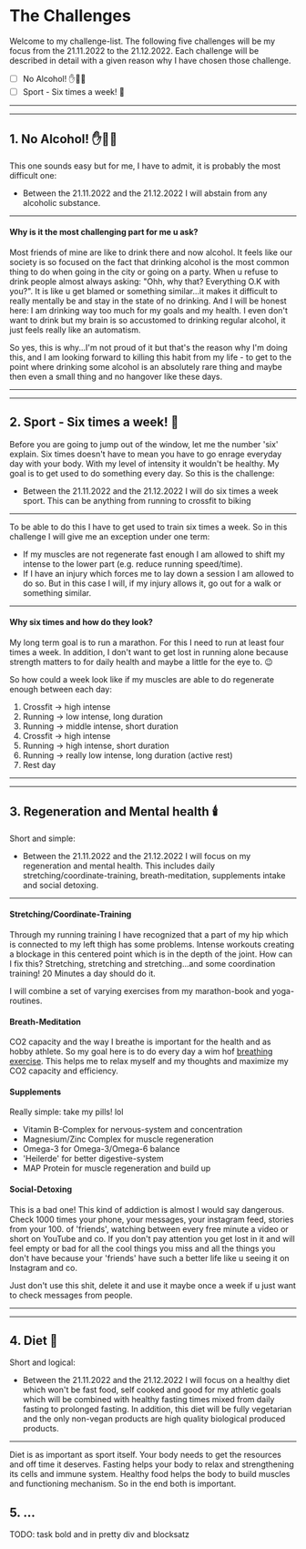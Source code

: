 # The Challenges

Welcome to my challenge-list. The following five challenges will be my focus from the 21.11.2022 to the 21.12.2022. Each
challenge will be described in detail with a given reason why I have chosen those challenge.

- [ ] No Alcohol! ✋🍷🛑
- [ ] Sport - Six times a week! 🏃

---
---

## 1. No Alcohol! ✋🍷🛑

This one sounds easy but for me, I have to admit, it is probably the most difficult one:

- Between the 21.11.2022 and the 21.12.2022 I will abstain from any alcoholic substance.

---

#### Why is it the most challenging part for me u ask?

Most friends of mine are like to drink there and now alcohol. It feels like our society is so focused on the fact that
drinking alcohol is the most common thing to do when going in the city or going on a party. When u refuse to drink
people almost always asking: "Ohh, why that? Everything O.K with you?". It is like u get blamed or something
similar...it makes it difficult to really mentally be and stay in the state of no drinking. And I will be honest here: I
am drinking way too much for my goals and my health. I even don't want to drink but my brain is so accustomed to
drinking regular alcohol, it just feels really like an automatism.

So yes, this is why...I'm not proud of it but that's the reason why I'm doing this, and I am looking forward to killing
this habit from my life - to get to the point where drinking some alcohol is an absolutely rare thing and maybe then
even a small thing and no hangover like these days.

---
---

## 2. Sport - Six times a week! 🏃

Before you are going to jump out of the window, let me the number 'six' explain. Six times doesn't have to mean you have
to go enrage everyday day with your body. With my level of intensity it wouldn't be healthy. My goal is to get used to
do something every day. So this is the challenge:

- Between the 21.11.2022 and the 21.12.2022 I will do six times a week sport. This can be anything from running to
  crossfit to biking

---
To be able to do this I have to get used to train six times a week. So in this challenge I will give me an exception
under one term:

- If my muscles are not regenerate fast enough I am allowed to shift my intense to the lower part (e.g. reduce running
  speed/time).
- If I have an injury which forces me to lay down a session I am allowed to do so. But in this case I will, if my injury
  allows it, go out for a walk or something similar.

---

#### Why six times and how do they look?

My long term goal is to run a marathon. For this I need to run at least four times a week. In addition, I don't want to
get lost in running alone because strength matters to for daily health and maybe a little for the eye to. 😉

So how could a week look like if my muscles are able to do regenerate enough between each day:

<ol>
<li>Crossfit    -> high intense</li>
<li>Running     -> low intense, long duration</li>
<li>Running     -> middle intense, short duration</li>
<li>Crossfit    -> high intense</li>
<li>Running     -> high intense, short duration</li>
<li>Running     -> really low intense, long duration (active rest)</li>
<li>Rest day</li>
</ol>

---
---

## 3. Regeneration and Mental health 🕯️

Short and simple:

- Between the 21.11.2022 and the 21.12.2022 I will focus on my regeneration and mental health. This includes daily
  stretching/coordinate-training, breath-meditation, supplements intake and social detoxing.

---

#### Stretching/Coordinate-Training

Through my running training I have recognized that a part of my hip which is connected to my left thigh has some
problems. Intense workouts creating a blockage in this centered point which is in the depth of the joint. How can I fix
this? Stretching, stretching and stretching...and some coordination training! 20 Minutes a day should do it.

I will combine a set of varying exercises from my marathon-book and yoga-routines.

#### Breath-Meditation

CO2 capacity and the way I breathe is important for the health and as hobby athlete. So my goal here is to do every day
a wim hof [breathing exercise](https://www.youtube.com/watch?v=tybOi4hjZFQ). This helps me to relax myself and my
thoughts and maximize my CO2 capacity and efficiency.

#### Supplements

Really simple: take my pills! lol

<ul>
<li>Vitamin B-Complex for nervous-system and concentration</li>
<li>Magnesium/Zinc Complex for muscle regeneration</li>
<li>Omega-3 for Omega-3/Omega-6 balance</li>
<li>'Heilerde' for better digestive-system</li>
<li>MAP Protein for muscle regeneration and build up</li>
</ul>

#### Social-Detoxing

This is a bad one! This kind of addiction is almost I would say dangerous. Check 1000 times your phone, your messages,
your instagram feed, stories from your 100. of 'friends', watching between every free minute a video or short on YouTube
and co. If you don't pay attention you get lost in it and will feel empty or bad for all the cool things you miss and
all the things you don't have because your 'friends' have such a better life like u seeing it on Instagram and co.

Just don't use this shit, delete it and use it maybe once a week if u just want to check messages from people.

---
---

## 4. Diet 🍲

Short and logical:

- Between the 21.11.2022 and the 21.12.2022 I will focus on a healthy diet which won't be fast food, self cooked and
  good for my athletic goals which will be combined with healthy fasting times mixed from daily fasting to prolonged
  fasting. In addition, this diet will be fully vegetarian and the only non-vegan products are high quality biological
  produced products.

---

Diet is as important as sport itself. Your body needs to get the resources and off time it deserves. Fasting helps your
body to relax and strengthening its cells and immune system. Healthy food helps the body to build muscles and
functioning mechanism. So in the end both is important.

## 5. ...

TODO: task bold and in pretty div and blocksatz